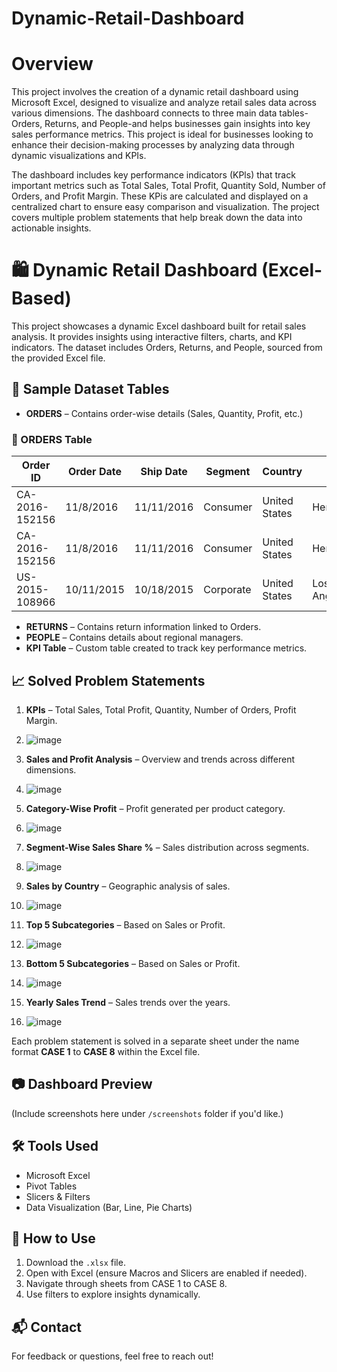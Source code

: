 # Dynamic-Retail-Dashboard
# Overview
This project involves the creation of a dynamic retail dashboard using Microsoft Excel, designed to visualize and analyze retail sales data across various dimensions. The dashboard connects to three main data tables-Orders, Returns, and People-and helps businesses gain insights into key sales performance metrics. This project is ideal for businesses looking to enhance their decision-making processes by analyzing data through dynamic visualizations and KPIs.

The dashboard includes key performance indicators (KPls) that track important metrics such as Total Sales, Total Profit, Quantity Sold, Number of Orders, and Profit Margin. These KPis are calculated and displayed on a centralized chart to ensure easy comparison and visualization. The project covers multiple problem statements that help break down the data into actionable insights.

# 🛍️ Dynamic Retail Dashboard (Excel-Based)

This project showcases a dynamic Excel dashboard built for retail sales analysis. It provides insights using interactive filters, charts, and KPI indicators. The dataset includes Orders, Returns, and People, sourced from the provided Excel file.

## 📂 Sample Dataset Tables 

- **ORDERS** – Contains order-wise details (Sales, Quantity, Profit, etc.)

### 🧾 ORDERS Table

| Order ID       | Order Date | Ship Date  | Segment   | Country       | City        | State        | Category   | Sub-Category | Sales  | Quantity | Profit |
|----------------|------------|------------|-----------|---------------|-------------|--------------|------------|--------------|--------|----------|--------|
| CA-2016-152156 | 11/8/2016  | 11/11/2016 | Consumer  | United States | Henderson   | Kentucky     | Furniture  | Bookcases    | 261.96 | 2        | 41.91  |
| CA-2016-152156 | 11/8/2016  | 11/11/2016 | Consumer  | United States | Henderson   | Kentucky     | Furniture  | Chairs       | 731.94 | 3        | 219.58 |
| US-2015-108966 | 10/11/2015 | 10/18/2015 | Corporate | United States | Los Angeles | California   | Technology | Phones       | 957.58 | 5        | 145.96 |



- **RETURNS** – Contains return information linked to Orders.
- **PEOPLE** – Contains details about regional managers.
- **KPI Table** – Custom table created to track key performance metrics.

## 📈 Solved Problem Statements

1. **KPIs** – Total Sales, Total Profit, Quantity, Number of Orders, Profit Margin.
2. ![image](https://github.com/user-attachments/assets/61723367-563c-4e07-a729-91a0a1b3b3dc)

3. **Sales and Profit Analysis** – Overview and trends across different dimensions.
4. ![image](https://github.com/user-attachments/assets/f883a4a2-734f-417f-bb57-39d1226ca8af)

5. **Category-Wise Profit** – Profit generated per product category.
6. ![image](https://github.com/user-attachments/assets/52e793a1-9bb7-40e8-bee3-cbd0cd84aaf9)

7. **Segment-Wise Sales Share %** – Sales distribution across segments.
8. ![image](https://github.com/user-attachments/assets/0ee784ea-e142-4798-82d4-35788c01fbbb)

9. **Sales by Country** – Geographic analysis of sales.
10. ![image](https://github.com/user-attachments/assets/8e050301-d1a7-4ad7-a262-23bc1c1a0e3f)

11. **Top 5 Subcategories** – Based on Sales or Profit.
12. ![image](https://github.com/user-attachments/assets/544aabda-796a-48eb-89a2-f0cf223ab8f5)

13. **Bottom 5 Subcategories** – Based on Sales or Profit.
14. ![image](https://github.com/user-attachments/assets/2c276104-c34e-4f38-9130-45b2f4625ca3)

15. **Yearly Sales Trend** – Sales trends over the years.
16. ![image](https://github.com/user-attachments/assets/7b850b37-636a-47fb-8fcf-4a7e03b26252)

Each problem statement is solved in a separate sheet under the name format **CASE 1** to **CASE 8** within the Excel file.

## 📷 Dashboard Preview

(Include screenshots here under `/screenshots` folder if you'd like.)

## 🛠️ Tools Used

- Microsoft Excel
- Pivot Tables
- Slicers & Filters
- Data Visualization (Bar, Line, Pie Charts)

## 📌 How to Use

1. Download the `.xlsx` file.
2. Open with Excel (ensure Macros and Slicers are enabled if needed).
3. Navigate through sheets from CASE 1 to CASE 8.
4. Use filters to explore insights dynamically.

## 📬 Contact

For feedback or questions, feel free to reach out!

